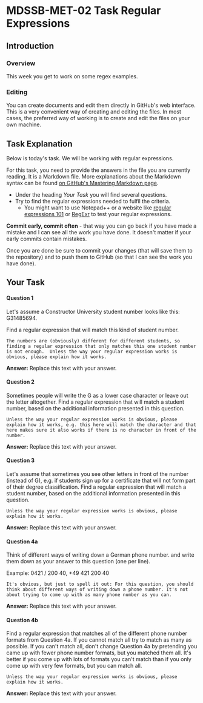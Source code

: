 # MDSSB-MET-02 Task Regular Expressions

## Introduction

### Overview

This week you get to work on some regex examples. 

### Editing

You can create documents and edit them directly in GitHub's web interface. This is a very convenient way of creating and editing the files. 
In most cases, the preferred way of working is to create and edit the files on your own machine. 


## Task Explanation

Below is today's task. We will be working with regular expressions. 

For this task, you need to provide the answers in the file you are currently reading. It is a Markdown file. More explanations about the Markdown syntax can be found [on GitHub's Mastering Markdown page](https://guides.github.com/features/mastering-markdown/).

* Under the heading _Your Task_ you will find several questions. 
* Try to find the regular expressions needed to fulfil the criteria. 
  * You might want to use Notepad++ or a website like [regular expressions 101](https://regex101.com/) or [RegExr](https://regexr.com/) to test your regular expressions. 


**Commit early, commit often** - that way you can go back if you have made a mistake and I can see all the work you have done. It doesn't matter if your early commits contain mistakes.  

Once you are done be sure to commit your changes (that will save them to the repository) and to push them to GitHub (so that I can see the work you have done).


## Your Task

#### Question 1

Let's assume a Constructor University student number looks like this: G31485694. 

Find a regular expression that will match this kind of student number.
 
`The numbers are (obviously) different for different students, so finding a regular expression that only matches this one student number is not enough. 
Unless the way your regular expression works is obvious, please explain how it works.`

**Answer:** Replace this text with your answer.

#### Question 2

Sometimes people will write the G as a lower case character or leave out the letter altogether. 
Find a regular expression that will match a student number, based on the additional information presented in this question. 
 
`Unless the way your regular expression works is obvious, please explain how it works, e.g. this here will match the character and that here makes sure it also works if there is no character in front of the number.`

**Answer:** Replace this text with your answer.

#### Question 3

Let's assume that sometimes you see other letters in front of the number (instead of G), e.g. if students sign up for a certificate that will not form part of their degree classification. 
Find a regular expression that will match a student number, based on the additional information presented in this question. 
 
`Unless the way your regular expression works is obvious, please explain how it works.`

**Answer:** Replace this text with your answer.

#### Question 4a

Think of different ways of writing down a German phone number. and write them down as your answer to this question (one per line).

Example: 0421 / 200 40, +49 421 200 40 
 
`It's obvious, but just to spell it out: For this question, you should think about different ways of writing down a phone number. It's not about trying to come up with as many phone number as you can.`

**Answer:** Replace this text with your answer.


#### Question 4b

Find a regular expression that matches all of the different phone number formats from Question 4a. If you cannot match all try to match as many as possible. If you can't match all, don't change Question 4a by pretending you came up with fewer phone number formats, but you matched them all. It's better if you come up with lots of formats you can't match than if you only come up with very few formats, but you can match all. 
 
`Unless the way your regular expression works is obvious, please explain how it works.`

**Answer:** Replace this text with your answer.
